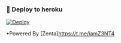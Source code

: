 ### 🚀 Deploy to heroku
[![Deploy](https://www.herokucdn.com/deploy/button.svg)](https://heroku.com/deploy?template=https://github.com/SiyahimsinXSs/JasmineTagger)

•Powered By [Zenta]https://t.me/iamZ3NT4
